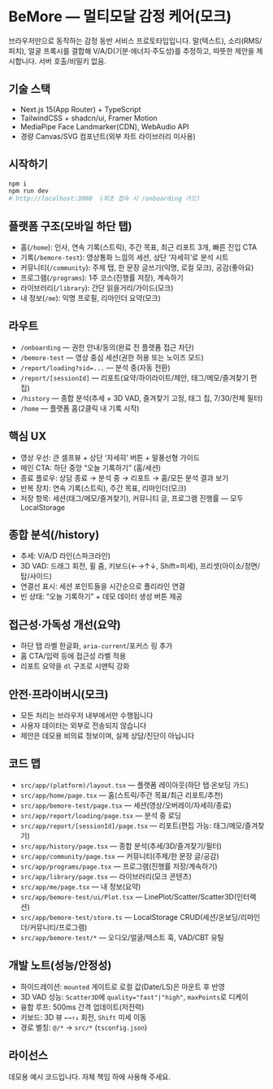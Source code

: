 # BeMore — 멀티모달 감정 케어(모크)

브라우저만으로 동작하는 감정 동반 서비스 프로토타입입니다. 말(텍스트), 소리(RMS/피치), 얼굴 프록시를 결합해 V/A/D(기분·에너지·주도성)를 추정하고, 따뜻한 제안을 제시합니다. 서버 호출/비밀키 없음.

## 기술 스택
- Next.js 15(App Router) + TypeScript
- TailwindCSS + shadcn/ui, Framer Motion
- MediaPipe Face Landmarker(CDN), WebAudio API
- 경량 Canvas/SVG 컴포넌트(외부 차트 라이브러리 미사용)

## 시작하기
```bash
npm i
npm run dev
# http://localhost:3000  (최초 접속 시 /onboarding 가드)
```

## 플랫폼 구조(모바일 하단 탭)
- 홈(`/home`): 인사, 연속 기록(스트릭), 주간 목표, 최근 리포트 3개, 빠른 진입 CTA
- 기록(`/bemore-test`): 영상통화 느낌의 세션, 상단 ‘자세히’로 분석 시트
- 커뮤니티(`/community`): 주제 탭, 한 문장 글쓰기(익명, 로컬 모크), 공감(좋아요)
- 프로그램(`/programs`): 1주 코스(진행률 저장), 계속하기
- 라이브러리(`/library`): 간단 읽을거리/가이드(모크)
- 내 정보(`/me`): 익명 프로필, 리마인더 요약(모크)

## 라우트
- `/onboarding` — 권한 안내/동의(완료 전 플랫폼 접근 차단)
- `/bemore-test` — 영상 중심 세션(권한 허용 또는 노이즈 모드)
- `/report/loading?sid=...` — 분석 중(자동 전환)
- `/report/[sessionId]` — 리포트(요약/하이라이트/제안, 태그/메모/즐겨찾기 편집)
- `/history` — 종합 분석(추세 + 3D VAD, 즐겨찾기 고정, 태그 칩, 7/30/전체 필터)
- `/home` — 플랫폼 홈(2클릭 내 기록 시작)

## 핵심 UX
- 영상 우선: 큰 셀프뷰 + 상단 ‘자세히’ 버튼 + 말풍선형 가이드
- 메인 CTA: 하단 중앙 “오늘 기록하기” (홈/세션)
- 종료 플로우: 상담 종료 → 분석 중 → 리포트 → 홈/모든 분석 결과 보기
- 반복 장치: 연속 기록(스트릭), 주간 목표, 리마인더(모크)
- 저장 항목: 세션(태그/메모/즐겨찾기), 커뮤니티 글, 프로그램 진행률 — 모두 LocalStorage

## 종합 분석(/history)
- 추세: V/A/D 라인(스파크라인)
- 3D VAD: 드래그 회전, 휠 줌, 키보드(←→↑↓, Shift=미세), 프리셋(아이소/정면/탑/사이드)
- 연결선 표시: 세션 포인트들을 시간순으로 폴리라인 연결
- 빈 상태: “오늘 기록하기” + 데모 데이터 생성 버튼 제공

## 접근성·가독성 개선(요약)
- 하단 탭 라벨 한글화, `aria-current`/포커스 링 추가
- 홈 CTA/입력 등에 접근성 라벨 적용
- 리포트 요약을 `dl` 구조로 시맨틱 강화

## 안전·프라이버시(모크)
- 모든 처리는 브라우저 내부에서만 수행됩니다
- 사용자 데이터는 외부로 전송되지 않습니다
- 제안은 데모용 비의료 정보이며, 실제 상담/진단이 아닙니다

## 코드 맵
- `src/app/(platform)/layout.tsx` — 플랫폼 레이아웃(하단 탭·온보딩 가드)
- `src/app/home/page.tsx` — 홈(스트릭/주간 목표/최근 리포트/추천)
- `src/app/bemore-test/page.tsx` — 세션(영상/오버레이/자세히/종료)
- `src/app/report/loading/page.tsx` — 분석 중 로딩
- `src/app/report/[sessionId]/page.tsx` — 리포트(편집 가능: 태그/메모/즐겨찾기)
- `src/app/history/page.tsx` — 종합 분석(추세/3D/즐겨찾기/필터)
- `src/app/community/page.tsx` — 커뮤니티(주제/한 문장 글/공감)
- `src/app/programs/page.tsx` — 프로그램(진행률 저장/계속하기)
- `src/app/library/page.tsx` — 라이브러리(모크 콘텐츠)
- `src/app/me/page.tsx` — 내 정보(요약)
- `src/app/bemore-test/ui/Plot.tsx` — LinePlot/Scatter/Scatter3D(인터랙션)
- `src/app/bemore-test/store.ts` — LocalStorage CRUD(세션/온보딩/리마인더/커뮤니티/프로그램)
- `src/app/bemore-test/*` — 오디오/얼굴/텍스트 훅, VAD/CBT 유틸

## 개발 노트(성능/안정성)
- 하이드레이션: `mounted` 게이트로 로컬 값(Date/LS)은 마운트 후 반영
- 3D VAD 성능: `Scatter3D`에 `quality="fast"|"high"`, `maxPoints`로 디케이
- 융합 루프: 500ms 간격 업데이트(저전력)
- 키보드: 3D 뷰 `←→↑↓` 회전, `Shift` 미세 이동
- 경로 별칭: `@/*` → `src/*` (`tsconfig.json`)

## 라이선스
데모용 예시 코드입니다. 자체 책임 하에 사용해 주세요.

